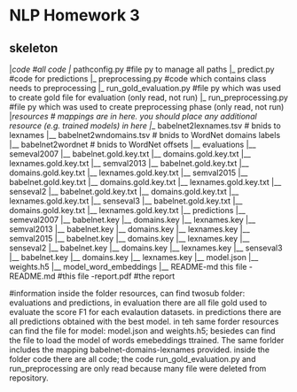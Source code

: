 # NLP Homework 3

## skeleton
|_code       #all code 
  |_ pathconfig.py #file py to manage all paths
  |_ predict.py #code for predictions
  |_ preprocessing.py #code which contains class needs to preprocessing
  |_ run_gold_evaluation.py #file py which was used to create gold file for evaluation (only read, not run)
  |_ run_preprocessing.py #file py which was used to create preprocessing phase (only read, not run)
|_resources # mappings are in here. you should place any additional resource (e.g. trained models) in here
  |__ babelnet2lexnames.tsv  # bnids to lexnames
  |__ babelnet2wndomains.tsv # bnids to WordNet domains labels
  |__ babelnet2wordnet       # bnids to WordNet offsets
  |__ evaluations
     |__ semeval2007
        |__ babelnet.gold.key.txt
        |__ domains.gold.key.txt
        |__ lexnames.gold.key.txt
     |__ semval2013
        |__ babelnet.gold.key.txt
        |__ domains.gold.key.txt
        |__ lexnames.gold.key.txt
     |__ semval2015
        |__ babelnet.gold.key.txt
        |__ domains.gold.key.txt
        |__ lexnames.gold.key.txt
     |__ senseval2
        |__ babelnet.gold.key.txt
        |__ domains.gold.key.txt
        |__ lexnames.gold.key.txt
     |__ senseval3
        |__ babelnet.gold.key.txt
        |__ domains.gold.key.txt
        |__ lexnames.gold.key.txt
  |__ predictions
     |__ semeval2007
        |__ babelnet.key
        |__ domains.key
        |__ lexnames.key
     |__ semval2013
        |__ babelnet.key
        |__ domains.key
        |__ lexnames.key
     |__ semval2015
        |__ babelnet.key
        |__ domains.key
        |__ lexnames.key
     |__ senseval2
        |__ babelnet.key
        |__ domains.key
        |__ lexnames.key
     |__ senseval3
       |__ babelnet.key
        |__ domains.key
        |__ lexnames.key
  |__ model.json
  |__ weights.h5
  |__ model_word_embeddings
  |__ README-md this file
-README.md #this file
-report.pdf #the report 

  
 #information
 inside the folder resources, can find twosub folder:
 evaluations and predictions, in evaluation there are all 
 file gold used to evaluate the score F1 for each evalaution datasets.
 in predictions there are all predictions obtained with the best model.
 in teh same forder resources can find the file for model: model.json and
 weights.h5; besiedes can find the file to load the model of words emebeddings ttrained. The same forlder 
 includes the mapping babelnet-domains-lexnames provided.
 inside the folder code there are all code; the code run_gold_evaluation.py
 and run_preprocessing are only read because many file were deleted from repository.

 

```

